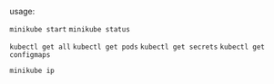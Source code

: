 usage:

`minikube start`
`minikube status`

`kubectl get all`
`kubectl get pods`
`kubectl get secrets`
`kubectl get configmaps`

`minikube ip`
